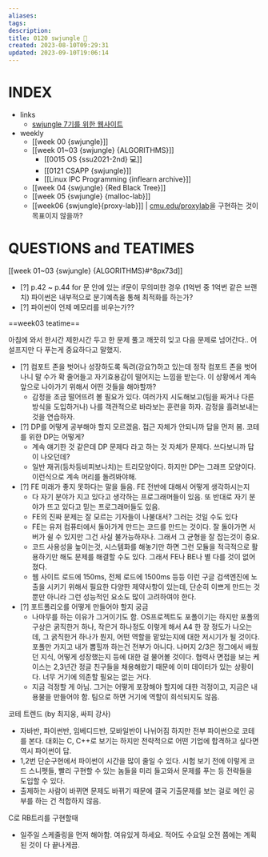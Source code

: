 ```yaml
---
aliases: 
tags: 
description:
title: 0120 swjungle 🤖
created: 2023-08-10T09:29:31
updated: 2023-09-10T19:06:14
---
```


# INDEX

- links
	- [swjungle 7기를 위한 웹사이트](https://jungle7-7610626261f4.herokuapp.com/)
- weekly
	- [[week 00 {swjungle}]]
	- [[week 01~03 {swjungle} {ALGORITHMS}]]
		- [[0015 OS {ssu2021-2nd} 💻]]
		- [[0121 CSAPP {swjungle}]]
		- [[Linux IPC Programming {inflearn archive}]]
	- [[week 04 {swjungle} {Red Black Tree}]]
	- [[week 05 {swjungle} {malloc-lab}]]
	- [[week06 {swjungle}{proxy-lab}]] | [cmu.edu/proxylab](http://csapp.cs.cmu.edu/3e/README-proxylab)을 구현하는 것이 목표이지 않을까?

# QUESTIONS and TEATIMES

[[week 01~03 {swjungle} {ALGORITHMS}#^8px73d]]
- [?] p.42 ~ p.44 for 문 안에 있는 if문이 무의미한 경우 (1억번 중 1억번 같은 브랜치) 파이썬은 내부적으로 분기예측을 통해 최적화를 하는가?
- [?] 파이썬이 언제 메모리를 비우는가??

==week03 teatime==

아침에 와서 한시간 제한시간 두고 한 문제 풀고 깨끗히 잊고 다음 문제로 넘어간다.. 어설프지만 다 푸는게 중요하다고 말했지.

- [?] 컴포트 존을 벗어나 성장하도록 독려(강요?)하고 있는데 정작 컴포트 존을 벗어나니 말 수가 확 줄어들고 자기효용감이 떨어지는 느낌을 받는다. 이 상황에서 계속 앞으로 나아가기 위해서 어떤 것들을 해야할까?
	- 감정을 조금 떨어뜨려 볼 필요가 있다. 여러가지 시도해보고(팀을 짜거나 다른 방식을 도입하거나) 나를 객관적으로 바라보는 훈련을 하자. 감정을 흘려보내는 것을 연습하자.
- [?] DP를 어떻게 공부해야 할지 모르겠음. 접근 자체가 안되니까 답을 먼저 봄. 코테를 위한 DP는 어떻게?
	- 계속 얘기한 것 같은데 DP 문제다 라고 하는 것 자체가 문제다. 쓰다보니까 답이 나오던데? 
	- 일반 재귀(등차등비피보나치)는 트리모양이다. 하지만 DP는 그래프 모양이다. 이런식으로 계속 머리를 돌려봐야해.
- [?] FE 미래가 좋지 못하다는 말을 들음. FE 전반에 대해서 어떻게 생각하시는지
	- 다 자기 분야가 지고 있다고 생각하는 프로그래머들이 있음. 또 반대로 자기 분야가 뜨고 있다고 믿는 프로그래머들도 있음.
	- FE의 진짜 문제는 잘 모르는 기자들이 나불대서? 그러는 것일 수도 있다
	- FE는 유저 컴퓨터에서 돌아가게 만드는 코드를 만드는 것이다. 잘 돌아가면 서버가 쉴 수 있지만 그건 사실 불가능하자나. 그래서 그 균형을 잘 잡는것이 중요. 
	- 코드 사용성을 높이는것, 시스템화를 해놓기만 하면 그런 모듈을 적극적으로 활용하기만 해도 문제를 해결할 수도 있다. 그래서 FE나 BE나 별 다를 것이 없어졌다.
	- 웹 사이트 로드에 150ms, 전체 로드에 1500ms 등등  이런 구글 검색엔진에 노출을 시키기 위해서 필요한 다양한 제약사항이 있는데, 단순히 이쁘게 만드는 것 뿐만 아니라 그런 성능적인 요소도 많이 고려하여야 한다.
- [?] 포트폴리오를 어떻게 만들어야 할지 궁금
	- 나마무를 하는 이유가 그거이기도 함. OS프로젝트도 포폴이기는 하지만 포폴의 구상은 굵직한거 하나, 작은거 하나정도 이렇게 해서 A4 한 장 정도가 나오는데, 그 굵직한거 하나가 뭔지, 어떤 역할을 맡았는지에 대한 저시기가 될 것이다. 포폴만 가지고 내가 뽑힐까 하는건 전부가 아니다. 나머지 2/3은 정그에서 배웠던 지식, 어떻게 성장했는지 등에 대한 걸 물어볼 것이다. 협력사 면접을 보는 케이스는 2,3년간 정글 친구들을 채용해왔기 때문에 이미 데이터가 있는 상황이다. 너무 거기에 의존할 필요는 없는 거다.
	- 지금 걱정할 게 아님. 그거는 어떻게 포장해야 할지에 대한 걱정이고, 지금은 내용물을 만들어야 함. 팀으로 하면 거기에 역할이 희석되지도 않음.

코테 트렌드 (by 최지웅, 싸피 강사)
- 자바반, 파이썬반, 임베디드반, 모바일반이 나뉘어짐 하지만 전부 파이썬으로 코테를 본다. 대회는 C, C++로 보기는 하지만 전략적으로 어떤 기업에 합격하고 싶다면 역시 파이썬이 답.
- 1,2번 단순구현에서 파이썬이 시간을 많이 줄일 수 있다. 시험 보기 전에 이렇게 코드 스니펫들, 빨리 구현할 수 있는 놈들을 미리 들고와서 문제를 푸는 등 전략들을 도입할 수 있다.
- 출제하는 사람이 바뀌면 문제도 바뀌기 때문에 결국 기출문제를 보는 걸로 메인 공부를 하는 건 적합하지 않음.

C로 RB트리를 구현할때
- 일주일 스케줄링을 먼저 해야함. 여유있게 하세요. 적어도 수요일 오전 쯤에는 계획된 것이 다 끝나게끔. 
